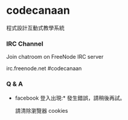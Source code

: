codecanaan
==========

程式設計互動式教學系統

### IRC Channel ###

Join chatroom on FreeNode IRC server

  irc.freenode.net
  #codecanaan

### Q & A ###

* facebook 登入出現:* 發生錯誤，請稍後再試。

	請清除瀏覽器 cookies

